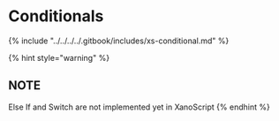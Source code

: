 # Conditionals

{% include "../../../../.gitbook/includes/xs-conditional.md" %}

{% hint style="warning" %}
## NOTE

Else If and Switch are not implemented yet in XanoScript
{% endhint %}

